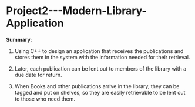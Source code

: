 # Project2---Modern-Library-Application

**Summary**: 
1. Using C++ to design an application that receives the publications and stores them in the system with the information needed for their retrieval.
   
2. Later, each publication can be lent out to members of the library with a due date for return.
   
3. When Books and other publications arrive in the library, they can be tagged and put on shelves, so they are easily retrievable to be lent out to those who need them.
